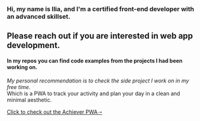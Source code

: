 ### Hi, my name is Ilia, and I'm a certified front-end developer with an advanced skillset.

## Please reach out if you are interested in web app development.

#### In my repos you can find code examples from the projects I had been working on.

_My personal recommendation is to check the side project I work on in my free time._\
Which is a PWA to track your activity and plan your day in a clean and minimal aesthetic.

[Click to check out the Achiever PWA🠒](https://github.com/devthisnow/achieverApp)
<!--
**devthisnow/devthisnow** is a ✨ _special_ ✨ repository because its `README.md` (this file) appears on your GitHub profile.

Here are some ideas to get you started:

- 🔭 I’m currently working on ...
- 🌱 I’m currently learning ...
- 👯 I’m looking to collaborate on ...
- 🤔 I’m looking for help with ...
- 💬 Ask me about ...
- 📫 How to reach me: ...
- 😄 Pronouns: ...
- ⚡ Fun fact: ...
-->

